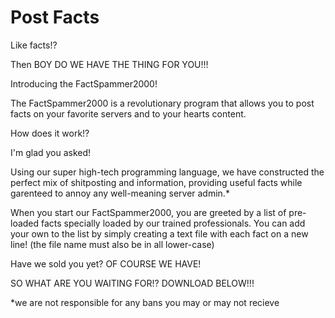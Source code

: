# Post Facts
Like facts!?

Then BOY DO WE HAVE THE THING FOR YOU!!!

Introducing the FactSpammer2000!

The FactSpammer2000 is a revolutionary program that allows you to post facts on your favorite servers and to your hearts content.

How does it work!?

I'm glad you asked!

Using our super high-tech programming language, we have constructed the perfect mix of shitposting and information, providing useful facts while garenteed to annoy any well-meaning server admin.*

When you start our FactSpammer2000, you are greeted by a list of pre-loaded facts specially loaded by our trained professionals. You can add your own to the list by simply creating a text file with each fact on a new line! (the file name must also be in all lower-case)

Have we sold you yet? OF COURSE WE HAVE!

SO WHAT ARE YOU WAITING FOR!?
DOWNLOAD BELOW!!!

*we are not responsible for any bans you may or may not recieve
